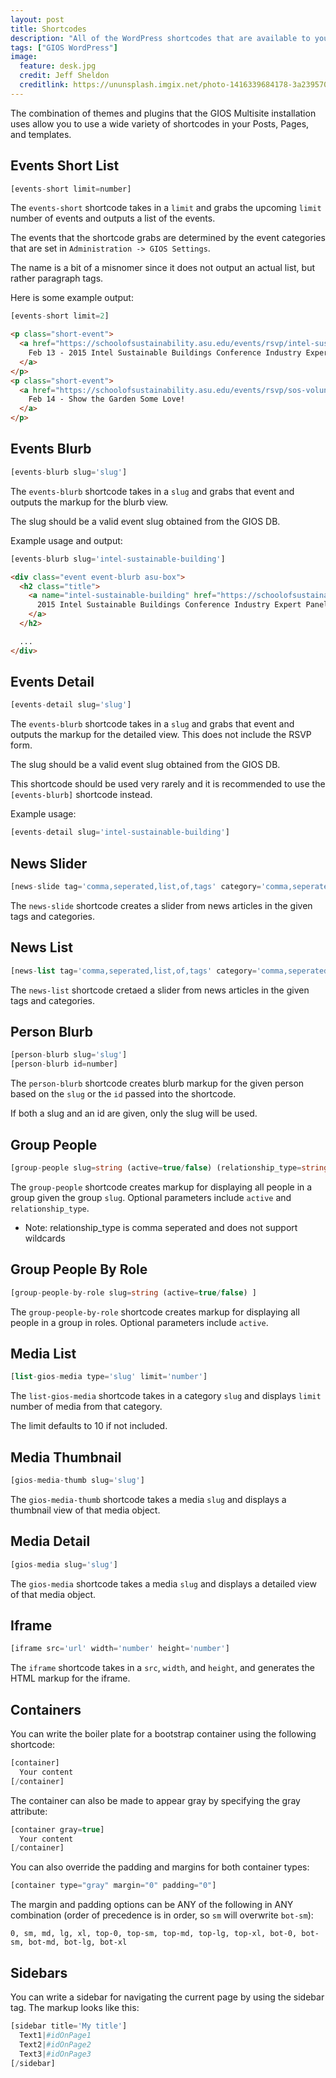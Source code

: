 ```yaml
---
layout: post
title: Shortcodes
description: "All of the WordPress shortcodes that are available to you."
tags: ["GIOS WordPress"]
image:
  feature: desk.jpg
  credit: Jeff Sheldon
  creditlink: https://ununsplash.imgix.net/photo-1416339684178-3a239570f315?q=75&fm=jpg&s=c39d9a3bf66d6566b9608a9f1f3765af
---
```


The combination of themes and plugins that the GIOS Multisite installation uses allow you to use a wide variety of shortcodes in your Posts, Pages, and templates.

<!--break-->

## Events Short List

```php
[events-short limit=number]
```

The `events-short` shortcode takes in a `limit` and grabs the upcoming `limit` number of events and outputs a list of the events. 

The events that the shortcode grabs are determined by the event categories that are set in `Administration -> GIOS Settings`.

The name is a bit of a misnomer since it does not output an actual list, but rather paragraph tags.

Here is some example output:

```php
[events-short limit=2]
```

```html
<p class="short-event">
  <a href="https://schoolofsustainability.asu.edu/events/rsvp/intel-sustainable-building">
    Feb 13 - 2015 Intel Sustainable Buildings Conference Industry Expert Panel
  </a>
</p>
<p class="short-event">
  <a href="https://schoolofsustainability.asu.edu/events/rsvp/sos-volunteer-project">
    Feb 14 - Show the Garden Some Love!
  </a>
</p>
```

<!--break-->

## Events Blurb

```php
[events-blurb slug='slug']
```

The `events-blurb` shortcode takes in a `slug` and grabs that event and outputs the markup for the blurb view.

The slug should be a valid event slug obtained from the GIOS DB.

Example usage and output:

```php
[events-blurb slug='intel-sustainable-building']
```

```html
<div class="event event-blurb asu-box">
  <h2 class="title">
    <a name="intel-sustainable-building" href="https://schoolofsustainability.asu.edu/events/rsvp/intel-sustainable-building">
      2015 Intel Sustainable Buildings Conference Industry Expert Panel
    </a>
  </h2>

  ...
</div>
```

<!--break-->

## Events Detail

```php
[events-detail slug='slug']
```

The `events-blurb` shortcode takes in a `slug` and grabs that event and outputs the markup for the detailed view.  This does not include the RSVP form.

The slug should be a valid event slug obtained from the GIOS DB.

This shortcode should be used very rarely and it is recommended to use the `[events-blurb]` shortcode instead.

Example usage:

```php
[events-detail slug='intel-sustainable-building']
```

<!--break-->

## News Slider

```php
[news-slide tag='comma,seperated,list,of,tags' category='comma,seperated,list,of,categories']
```

The `news-slide` shortcode creates a slider from news articles in the given
tags and categories.

<!--break-->

## News List

```php
[news-list tag='comma,seperated,list,of,tags' category='comma,seperated,list,of,categories']
```

The `news-list` shortcode cretaed a slider from news articles in the given
tags and categories.


<!--break-->

## Person Blurb

```php
[person-blurb slug='slug']
[person-blurb id=number]
```

The `person-blurb` shortcode creates blurb markup for the given person based on the `slug` or the `id` passed into the shortcode.

If both a slug and an id are given, only the slug will be used.

<!--break-->

## Group People 

```php
[group-people slug=string (active=true/false) (relationship_type=string)]
```

The `group-people` shortcode creates markup for displaying all people in a group given the group `slug`.  Optional parameters include `active` and `relationship_type`.

* Note: relationship_type is comma seperated and does not support wildcards

<!--break-->

## Group People By Role

```php
[group-people-by-role slug=string (active=true/false) ]
```

The `group-people-by-role` shortcode creates markup for displaying all people in a group in roles.  Optional parameters include `active`. 

<!--break-->

## Media List

```php
[list-gios-media type='slug' limit='number']
```

The `list-gios-media` shortcode takes in a category `slug` and displays `limit` number of media from that category.

The limit defaults to 10 if not included.

<!--break-->

## Media Thumbnail

```php
[gios-media-thumb slug='slug']
```

The `gios-media-thumb` shortcode takes a media `slug` and displays a thumbnail view of that media object.

<!--break-->

## Media Detail

```php
[gios-media slug='slug']
```

The `gios-media` shortcode takes a media `slug` and displays a detailed view of that media object.

<!--break-->

## Iframe

```php
[iframe src='url' width='number' height='number']
```

The `iframe` shortcode takes in a `src`, `width`, and `height`, and generates the HTML markup for the iframe.


<!--break-->

## Containers

You can write the boiler plate for a bootstrap container using the following shortcode:

```php
[container]
  Your content
[/container]
```

The container can also be made to appear gray by specifying the gray attribute:

```php
[container gray=true]
  Your content
[/container]
```

You can also override the padding and margins for both container types:

```php
[container type="gray" margin="0" padding="0"]
```

The margin and padding options can be ANY of the following in ANY combination (order of precedence is in order, so `sm` will overwrite `bot-sm`):

```
0, sm, md, lg, xl, top-0, top-sm, top-md, top-lg, top-xl, bot-0, bot-sm, bot-md, bot-lg, bot-xl
```

<!--break-->

## Sidebars

You can write a sidebar for navigating the current page by using the sidebar tag.  The markup looks like this:

```php
[sidebar title='My title']
  Text1|#idOnPage1
  Text2|#idOnPage2
  Text3|#idOnPage3
[/sidebar]
```
